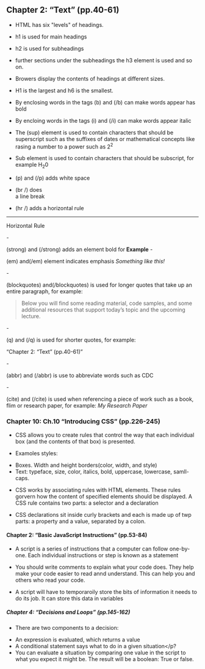 ## Chapter 2: “Text” (pp.40-61)
- <p>HTML has six "levels" of headings.</p>
- <p>h1 is used for main headings</p>
- <p>h2 is used for subheadings</p>
- <p>further sections under the subheadings the h3 element is used and so on.</p>
- <p>Browers display the contents of headings at different sizes.</p>
- <p>H1 is the largest and h6 is the smallest.</p>
- <p>By enclosing words in the tags (b) and (/b) can make words appear has bold</p>
- <p>By encloing words in the tags (i) and (/i) can make words appear italic</p>
- <p>The (sup) element is used to contain characters that should be superscript such as the suffixes of dates or mathematical concepts like rasing a number to a power such as 2<sup>2</sup></p>
- <p>Sub element is used to contain characters that should be subscript, for example H<sub>2</sub>0</p>
- <p>(p) and (/p) adds white space</p>
- <p>(br /) does<br /> a line break
- <p>(hr /) adds a horizontal rule</p>
<hr />
<p> Horizontal Rule</p>
- <p>(strong) and (/strong) adds an element bold for<strong> Example</strong>
- <p>(em) and(/em) element indicates emphasis <em>Something like this!</em></p>
-  <p>(blockquotes) and(/blockquotes) is used for longer quotes that take up an entire paragraph, for example:</p>
  <p><blockquote>Below you will find some reading material, code samples, and some additional resources that support today’s topic and the upcoming lecture.</blockquote></p>
- <p>(q) and (/q) is used for shorter quotes, for example:<p/>
<p><q>Chapter 2: “Text” (pp.40-61)</q></p>
- <p>(abbr) and (/abbr) is use to abbreviate words such as<abbr title"Centers for Disease Control and Prevention"> CDC</abbr></p>
- <p>(cite) and (/cite) is used when referencing a piece of work such as a book, flim or research paper, for example: <cite>My Research Paper</cite></p>


### Chapter 10: Ch.10 “Introducing CSS” (pp.226-245)
- <p>CSS allows you to create rules that control the way that each individual box (and the contents of that box) is presented.</p>
- <p>Examoles styles:
- Boxes. Width and height borders(color, width, and style)
- Text: typeface, size, color, italics, bold, uppercase, lowercase, samll-caps.</p>
- <p>CSS works by associating rules with HTML elements. These rules gorvern how the content of specified elements should be displayed. A CSS rule contains two parts: a selector and a declaration</p>
- <p>CSS declarations sit inside curly brackets and each is made up of twp parts: a property and a value, separated by a colon.</p>


#### Chapter 2: “Basic JavaScript Instructions” (pp.53-84)
- <p>A script is a series of instructions that a computer can follow one-by-one. Each individual instructions or step is known as a statement</p>
- <p>You should write comments to explain what your code does. They help make your code easier to read annd understand. This can help you and others who read your code.</p>
- <p>A script will have to temporaroily store the bits of information it needs to do its job. It can store this data in variables</p>

##### Chapter 4: “Decisions and Loops” (pp.145-162)

- <p>There are two components to a decision:
- An expression is evaluated, which returns a value
- A conditional statement says what to do in a given situation</p?
- You can evaluate a situation by comparing one value in the script to what you expect it might be. The result will be a boolean: True or false.
